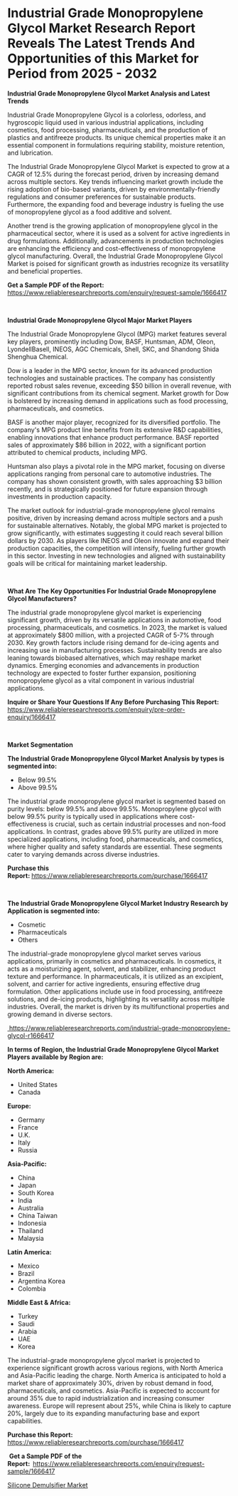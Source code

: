 <p><h1>Industrial Grade Monopropylene Glycol Market Research Report Reveals The Latest Trends And Opportunities of this Market for Period from 2025 - 2032</h1></p><p><strong>Industrial Grade Monopropylene Glycol Market Analysis and Latest Trends</strong></p>
<p><p>Industrial Grade Monopropylene Glycol is a colorless, odorless, and hygroscopic liquid used in various industrial applications, including cosmetics, food processing, pharmaceuticals, and the production of plastics and antifreeze products. Its unique chemical properties make it an essential component in formulations requiring stability, moisture retention, and lubrication. </p><p>The Industrial Grade Monopropylene Glycol Market is expected to grow at a CAGR of 12.5% during the forecast period, driven by increasing demand across multiple sectors. Key trends influencing market growth include the rising adoption of bio-based variants, driven by environmentally-friendly regulations and consumer preferences for sustainable products. Furthermore, the expanding food and beverage industry is fueling the use of monopropylene glycol as a food additive and solvent. </p><p>Another trend is the growing application of monopropylene glycol in the pharmaceutical sector, where it is used as a solvent for active ingredients in drug formulations. Additionally, advancements in production technologies are enhancing the efficiency and cost-effectiveness of monopropylene glycol manufacturing. Overall, the Industrial Grade Monopropylene Glycol Market is poised for significant growth as industries recognize its versatility and beneficial properties.</p></p>
<p><strong>Get a Sample PDF of the Report:&nbsp;</strong> <a href="https://www.reliableresearchreports.com/enquiry/request-sample/1666417?utm_campaign=2251&utm_medium=2&utm_source=Github&utm_content=ia&utm_term=02042025&utm_id=industrial-grade-monopropylene-glycol">https://www.reliableresearchreports.com/enquiry/request-sample/1666417</a></p>
<p>&nbsp;</p>
<p><strong>Industrial Grade Monopropylene Glycol Major Market Players</strong></p>
<p><p>The Industrial Grade Monopropylene Glycol (MPG) market features several key players, prominently including Dow, BASF, Huntsman, ADM, Oleon, LyondellBasell, INEOS, AGC Chemicals, Shell, SKC, and Shandong Shida Shenghua Chemical. </p><p>Dow is a leader in the MPG sector, known for its advanced production technologies and sustainable practices. The company has consistently reported robust sales revenue, exceeding $50 billion in overall revenue, with significant contributions from its chemical segment. Market growth for Dow is bolstered by increasing demand in applications such as food processing, pharmaceuticals, and cosmetics.</p><p>BASF is another major player, recognized for its diversified portfolio. The company's MPG product line benefits from its extensive R&D capabilities, enabling innovations that enhance product performance. BASF reported sales of approximately $86 billion in 2022, with a significant portion attributed to chemical products, including MPG.</p><p>Huntsman also plays a pivotal role in the MPG market, focusing on diverse applications ranging from personal care to automotive industries. The company has shown consistent growth, with sales approaching $3 billion recently, and is strategically positioned for future expansion through investments in production capacity.</p><p>The market outlook for industrial-grade monopropylene glycol remains positive, driven by increasing demand across multiple sectors and a push for sustainable alternatives. Notably, the global MPG market is projected to grow significantly, with estimates suggesting it could reach several billion dollars by 2030. As players like INEOS and Oleon innovate and expand their production capacities, the competition will intensify, fueling further growth in this sector. Investing in new technologies and aligned with sustainability goals will be critical for maintaining market leadership.</p></p>
<p>&nbsp;</p>
<p><strong>What Are The Key Opportunities For Industrial Grade Monopropylene Glycol Manufacturers?</strong></p>
<p><p>The industrial grade monopropylene glycol market is experiencing significant growth, driven by its versatile applications in automotive, food processing, pharmaceuticals, and cosmetics. In 2023, the market is valued at approximately $800 million, with a projected CAGR of 5-7% through 2030. Key growth factors include rising demand for de-icing agents and increasing use in manufacturing processes. Sustainability trends are also leaning towards biobased alternatives, which may reshape market dynamics. Emerging economies and advancements in production technology are expected to foster further expansion, positioning monopropylene glycol as a vital component in various industrial applications.</p></p>
<p><strong>Inquire or Share Your Questions If Any Before Purchasing This Report:</strong> <a href="https://www.reliableresearchreports.com/enquiry/pre-order-enquiry/1666417?utm_campaign=2251&utm_medium=2&utm_source=Github&utm_content=ia&utm_term=02042025&utm_id=industrial-grade-monopropylene-glycol">https://www.reliableresearchreports.com/enquiry/pre-order-enquiry/1666417</a></p>
<p>&nbsp;</p>
<p><strong>Market Segmentation</strong></p>
<p><strong>The Industrial Grade Monopropylene Glycol Market Analysis by types is segmented into:</strong></p>
<p><ul><li>Below 99.5%</li><li>Above 99.5%</li></ul></p>
<p><p>The industrial grade monopropylene glycol market is segmented based on purity levels: below 99.5% and above 99.5%. Monopropylene glycol with below 99.5% purity is typically used in applications where cost-effectiveness is crucial, such as certain industrial processes and non-food applications. In contrast, grades above 99.5% purity are utilized in more specialized applications, including food, pharmaceuticals, and cosmetics, where higher quality and safety standards are essential. These segments cater to varying demands across diverse industries.</p></p>
<p><strong>Purchase this Report:&nbsp;</strong><a href="https://www.reliableresearchreports.com/purchase/1666417?utm_campaign=2251&utm_medium=2&utm_source=Github&utm_content=ia&utm_term=02042025&utm_id=industrial-grade-monopropylene-glycol">https://www.reliableresearchreports.com/purchase/1666417</a></p>
<p>&nbsp;</p>
<p><strong>The Industrial Grade Monopropylene Glycol Market Industry Research by Application is segmented into:</strong></p>
<p><ul><li>Cosmetic</li><li>Pharmaceuticals</li><li>Others</li></ul></p>
<p><p>The industrial-grade monopropylene glycol market serves various applications, primarily in cosmetics and pharmaceuticals. In cosmetics, it acts as a moisturizing agent, solvent, and stabilizer, enhancing product texture and performance. In pharmaceuticals, it is utilized as an excipient, solvent, and carrier for active ingredients, ensuring effective drug formulation. Other applications include use in food processing, antifreeze solutions, and de-icing products, highlighting its versatility across multiple industries. Overall, the market is driven by its multifunctional properties and growing demand in diverse sectors.</p></p>
<p><a href="https://www.reliableresearchreports.com/industrial-grade-monopropylene-glycol-r1666417?utm_campaign=2251&utm_medium=2&utm_source=Github&utm_content=ia&utm_term=02042025&utm_id=industrial-grade-monopropylene-glycol">&nbsp;https://www.reliableresearchreports.com/industrial-grade-monopropylene-glycol-r1666417</a></p>
<p><strong>In terms of Region, the Industrial Grade Monopropylene Glycol Market Players available by Region are:</strong></p>
<p>
    <p> <strong> North America: </strong>
        <ul>
            <li>United States</li>
            <li>Canada</li>
        </ul>
        </p> 
    <p> <strong> Europe: </strong>
        <ul>
            <li>Germany</li>
            <li>France</li>
            <li>U.K.</li>
            <li>Italy</li>
            <li>Russia</li>
        </ul>
        </p> 
    <p> <strong> Asia-Pacific: </strong>
        <ul>
            <li>China</li>
            <li>Japan</li>
            <li>South Korea</li>
            <li>India</li>
            <li>Australia</li>
            <li>China Taiwan</li>
            <li>Indonesia</li>
            <li>Thailand</li>
            <li>Malaysia</li>
        </ul>
        </p> 
    <p> <strong> Latin America: </strong>
        <ul>
            <li>Mexico</li>
            <li>Brazil</li>
            <li>Argentina Korea</li>
            <li>Colombia</li>
        </ul>
        </p> 
    <p> <strong> Middle East & Africa: </strong>
        <ul>
            <li>Turkey</li>
            <li>Saudi</li>
            <li>Arabia</li>
            <li>UAE</li>
            <li>Korea</li>
        </ul>
    </p>
    </p>
<p><p>The industrial-grade monopropylene glycol market is projected to experience significant growth across various regions, with North America and Asia-Pacific leading the charge. North America is anticipated to hold a market share of approximately 30%, driven by robust demand in food, pharmaceuticals, and cosmetics. Asia-Pacific is expected to account for around 35% due to rapid industrialization and increasing consumer awareness. Europe will represent about 25%, while China is likely to capture 20%, largely due to its expanding manufacturing base and export capabilities.</p></p>
<p><strong>Purchase this Report: </strong><a href="https://www.reliableresearchreports.com/purchase/1666417?utm_campaign=2251&utm_medium=2&utm_source=Github&utm_content=ia&utm_term=02042025&utm_id=industrial-grade-monopropylene-glycol">https://www.reliableresearchreports.com/purchase/1666417</a></p>
<p>&nbsp;<strong>Get a Sample PDF of the Report:&nbsp;&nbsp;</strong><a href="https://www.reliableresearchreports.com/enquiry/request-sample/1666417?utm_campaign=2251&utm_medium=2&utm_source=Github&utm_content=ia&utm_term=02042025&utm_id=industrial-grade-monopropylene-glycol">https://www.reliableresearchreports.com/enquiry/request-sample/1666417</a></p>
<p><strong></strong></p>
<p><p><a href="https://github.com/SanjidaKhan901/Market-Research-Report-List-2/blob/main/silicone-demulsifier-market.md?utm_campaign=2251&utm_medium=2&utm_source=Github&utm_content=ia&utm_term=02042025&utm_id=industrial-grade-monopropylene-glycol">Silicone Demulsifier Market</a></p></p>